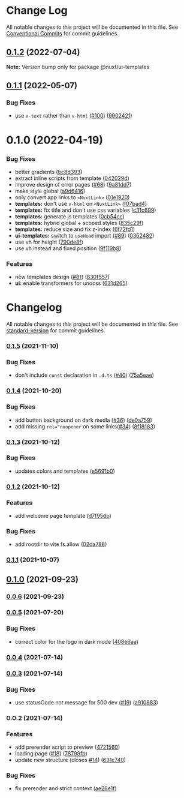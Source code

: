 # Change Log

All notable changes to this project will be documented in this file.
See [Conventional Commits](https://conventionalcommits.org) for commit guidelines.

## [0.1.2](https://github.com/nuxt/ui/compare/@nuxt/ui-templates@0.1.2...@nuxt/ui-templates@0.1.2) (2022-07-04)

**Note:** Version bump only for package @nuxt/ui-templates





## [0.1.1](https://github.com/nuxt/ui/compare/@nuxt/ui-templates@0.1.0...@nuxt/ui-templates@0.1.1) (2022-05-07)


### Bug Fixes

* use `v-text` rather than `v-html` ([#100](https://github.com/nuxt/ui/issues/100)) ([9902421](https://github.com/nuxt/ui/commit/99024218aab20a1b326b59d986d632da546df6b4))





# 0.1.0 (2022-04-19)


### Bug Fixes

* better gradients ([bc8d393](https://github.com/nuxt/ui/commit/bc8d393129ae80a48372645edeceb377f7dfcc9f))
* extract inline scripts from template ([042029d](https://github.com/nuxt/ui/commit/042029db138acb7db6796eaf6be13942bbe6cd9f))
* improve design of error pages ([#68](https://github.com/nuxt/ui/issues/68)) ([9a81dd7](https://github.com/nuxt/ui/commit/9a81dd79ea2ebeb2bd0a29d3828a440a0f5fe741))
* make style global ([a9d6416](https://github.com/nuxt/ui/commit/a9d641619450822884fd01a7c610ef5e0bd687a8))
* only convert app links to `<NuxtLink>` ([01e1920](https://github.com/nuxt/ui/commit/01e1920da25da9a4aadf386cfc715ab1ef2c9a43))
* **templates:** don't use `v-html` on `<NuxtLink>` ([f07bad4](https://github.com/nuxt/ui/commit/f07bad487f02b0b63e307daec3280a2a65c5f281))
* **templates:** fix title and don't use css variables ([c31c699](https://github.com/nuxt/ui/commit/c31c6996ab17b09cecdb91ab9c725146a2d9d0b7))
* **templates:** generate js templates ([0cb54cc](https://github.com/nuxt/ui/commit/0cb54ccc7ac8d2d97db259c2eab41ac5adf66147))
* **templates:** hybrid global + scoped styles ([835c29f](https://github.com/nuxt/ui/commit/835c29f4139a2209e720a826e1d35621099f23cd))
* **templates:** reduce size and fix z-index ([6f72fd1](https://github.com/nuxt/ui/commit/6f72fd1281044b302f4b0c3542afb3672f8fd000))
* **ui-templates:** switch to `useHead` import ([#89](https://github.com/nuxt/ui/issues/89)) ([0352482](https://github.com/nuxt/ui/commit/0352482727bbb87f190f1d3791f19a58dfce0b36))
* use vh for height ([790de8f](https://github.com/nuxt/ui/commit/790de8f7f84ee8e63f76db58fcffb73ff0c59ee2))
* use vh instead and fixed position ([9f119b8](https://github.com/nuxt/ui/commit/9f119b89a529b306cac654999ca00cd5718830f1))


### Features

* new templates design ([#81](https://github.com/nuxt/ui/issues/81)) ([830f557](https://github.com/nuxt/ui/commit/830f55741d8ab0099afe1172c8e8e4e4040e3e4a))
* **ui:** enable transformers for unocss ([631d265](https://github.com/nuxt/ui/commit/631d2655f0469286fd17b6ea39dbb0650571b156))





# Changelog

All notable changes to this project will be documented in this file. See [standard-version](https://github.com/conventional-changelog/standard-version) for commit guidelines.

### [0.1.5](https://github.com/nuxt/ui/compare/v0.1.4...v0.1.5) (2021-11-10)


### Bug Fixes

* don't include `const` declaration in `.d.ts` ([#40](https://github.com/nuxt/ui/issues/40)) ([75a5eae](https://github.com/nuxt/ui/commit/75a5eae76b797a9f49e30ec5469056d093a3a302))

### [0.1.4](https://github.com/nuxt/ui/compare/v0.1.3...v0.1.4) (2021-10-20)


### Bug Fixes

* add button background on dark media ([#36](https://github.com/nuxt/ui/issues/36)) ([de0a759](https://github.com/nuxt/ui/commit/de0a75959d06e90239b5a203eeb9e9be6031f0c2))
* add missing `rel="noopener` on some links([#34](https://github.com/nuxt/ui/issues/34)) ([8f18183](https://github.com/nuxt/ui/commit/8f18183f1d6cca49753e3b0a6a1da0aa8e0c9c83))

### [0.1.3](https://github.com/nuxt/ui/compare/v0.1.2...v0.1.3) (2021-10-12)


### Bug Fixes

* updates colors and templates ([e5691b0](https://github.com/nuxt/ui/commit/e5691b049b684ae98a04c5a324679d0b1f34053b))

### [0.1.2](https://github.com/nuxt/ui/compare/v0.1.0...v0.1.2) (2021-10-12)


### Features

* add welcome page template ([d7f95db](https://github.com/nuxt/ui/commit/d7f95db8c3344a2a05f91fb332f0f5ab1908b780))


### Bug Fixes

* add rootdir to vite fs.allow ([02da788](https://github.com/nuxt/ui/commit/02da78871564c5128b435694daa62c02b3acbef0))

### [0.1.1](https://github.com/nuxt/ui/compare/v0.1.0...v0.1.1) (2021-10-07)

## [0.1.0](https://github.com/nuxt/ui/compare/v0.0.6...v0.1.0) (2021-09-23)

### [0.0.6](https://github.com/nuxt/ui/compare/v0.0.5...v0.0.6) (2021-09-23)

### [0.0.5](https://github.com/nuxt/ui/compare/v0.0.3...v0.0.5) (2021-07-20)


### Bug Fixes

* correct color for the logo in dark mode ([408e6aa](https://github.com/nuxt/ui/commit/408e6aa22c0ba4920dadfa4f2eae9391d2862111))

### [0.0.4](https://github.com/nuxt/ui/compare/v0.0.3...v0.0.4) (2021-07-14)

### [0.0.3](https://github.com/nuxt/ui/compare/v0.0.2...v0.0.3) (2021-07-14)


### Bug Fixes

* use statusCode not message for 500 dev ([#19](https://github.com/nuxt/ui/issues/19)) ([a910883](https://github.com/nuxt/ui/commit/a910883024b2280770cbe985092153666eb17790))

### 0.0.2 (2021-07-14)


### Features

* add prerender script to preview ([4721560](https://github.com/nuxt/ui/commit/4721560e969ce52d29107546aae2fef9a6e6224f))
* loading page ([#18](https://github.com/nuxt/ui/issues/18)) ([78799fb](https://github.com/nuxt/ui/commit/78799fb695a896f6a992f28225b99283a38503ff))
* update new structure (closes [#14](https://github.com/nuxt/ui/issues/14)) ([631c740](https://github.com/nuxt/ui/commit/631c740396736e124c3cea288c0bcc22545d4269))


### Bug Fixes

* fix prerender and strict context ([ae26e1f](https://github.com/nuxt/ui/commit/ae26e1f21e85155595cfd861d20cddeff858ad5f))
